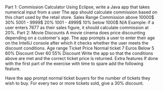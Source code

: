 Part 1: Commission Calculator
Using Eclipse, write a Java app that takes numerical input from a user
The app should calculate commission based on this chart used by the retail store.
Sales Range	Commission
above 10000$	30%
5001 - 9999$	20%
1001 - 4999$	10%
below 1000$	N/A
Example: if a user enters 7677 as their sales figure, it should calculate commission at 20%.
Part 2: Movie Discounts
A movie cinema does price discounting depending on a customer's age.
The app prompts a user to enter their age on the IntelliJ console after which it checks whether the user meets the discount conditions.
Age range	Ticket Price
Normal ticket	7 Euros
Below 5	60% Discount
Over 60	55% Discount
Write the app so that the conditions above are met and the correct ticket price is returned.
Extra features
If done with the first part of the exercise with time to spare add the following feature.

Have the app prompt normal ticket buyers for the number of tickets they wish to buy.
For every two or more tickets sold, give a 30% discount.
